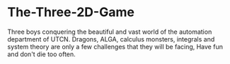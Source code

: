 # The-Three-2D-Game
Three boys conquering the beautiful and vast world of the automation department of UTCN. Dragons, ALGA, calculus monsters, integrals and system theory are only a few challenges that they will be facing, Have fun and don't die too often.
